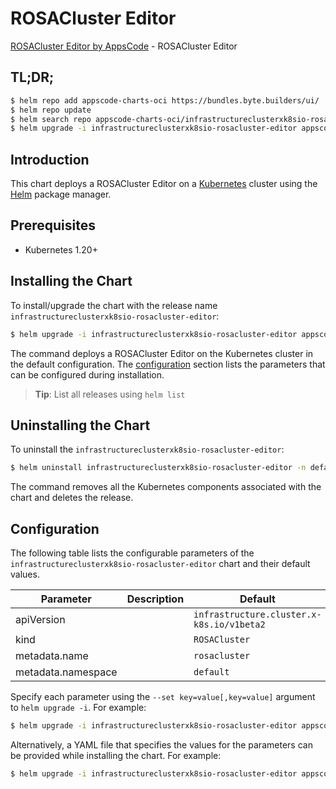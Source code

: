 # ROSACluster Editor

[ROSACluster Editor by AppsCode](https://appscode.com) - ROSACluster Editor

## TL;DR;

```bash
$ helm repo add appscode-charts-oci https://bundles.byte.builders/ui/
$ helm repo update
$ helm search repo appscode-charts-oci/infrastructureclusterxk8sio-rosacluster-editor --version=v0.9.0
$ helm upgrade -i infrastructureclusterxk8sio-rosacluster-editor appscode-charts-oci/infrastructureclusterxk8sio-rosacluster-editor -n default --create-namespace --version=v0.9.0
```

## Introduction

This chart deploys a ROSACluster Editor on a [Kubernetes](http://kubernetes.io) cluster using the [Helm](https://helm.sh) package manager.

## Prerequisites

- Kubernetes 1.20+

## Installing the Chart

To install/upgrade the chart with the release name `infrastructureclusterxk8sio-rosacluster-editor`:

```bash
$ helm upgrade -i infrastructureclusterxk8sio-rosacluster-editor appscode-charts-oci/infrastructureclusterxk8sio-rosacluster-editor -n default --create-namespace --version=v0.9.0
```

The command deploys a ROSACluster Editor on the Kubernetes cluster in the default configuration. The [configuration](#configuration) section lists the parameters that can be configured during installation.

> **Tip**: List all releases using `helm list`

## Uninstalling the Chart

To uninstall the `infrastructureclusterxk8sio-rosacluster-editor`:

```bash
$ helm uninstall infrastructureclusterxk8sio-rosacluster-editor -n default
```

The command removes all the Kubernetes components associated with the chart and deletes the release.

## Configuration

The following table lists the configurable parameters of the `infrastructureclusterxk8sio-rosacluster-editor` chart and their default values.

|     Parameter      | Description |                       Default                        |
|--------------------|-------------|------------------------------------------------------|
| apiVersion         |             | <code>infrastructure.cluster.x-k8s.io/v1beta2</code> |
| kind               |             | <code>ROSACluster</code>                             |
| metadata.name      |             | <code>rosacluster</code>                             |
| metadata.namespace |             | <code>default</code>                                 |


Specify each parameter using the `--set key=value[,key=value]` argument to `helm upgrade -i`. For example:

```bash
$ helm upgrade -i infrastructureclusterxk8sio-rosacluster-editor appscode-charts-oci/infrastructureclusterxk8sio-rosacluster-editor -n default --create-namespace --version=v0.9.0 --set apiVersion=infrastructure.cluster.x-k8s.io/v1beta2
```

Alternatively, a YAML file that specifies the values for the parameters can be provided while
installing the chart. For example:

```bash
$ helm upgrade -i infrastructureclusterxk8sio-rosacluster-editor appscode-charts-oci/infrastructureclusterxk8sio-rosacluster-editor -n default --create-namespace --version=v0.9.0 --values values.yaml
```
